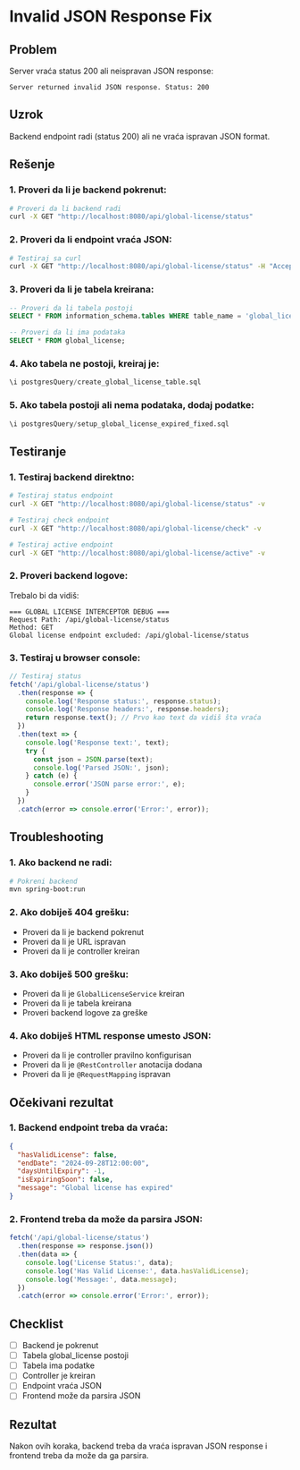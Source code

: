 # Invalid JSON Response Fix

## Problem
Server vraća status 200 ali neispravan JSON response:

```
Server returned invalid JSON response. Status: 200
```

## Uzrok
Backend endpoint radi (status 200) ali ne vraća ispravan JSON format.

## Rešenje

### 1. **Proveri da li je backend pokrenut:**
```bash
# Proveri da li backend radi
curl -X GET "http://localhost:8080/api/global-license/status"
```

### 2. **Proveri da li endpoint vraća JSON:**
```bash
# Testiraj sa curl
curl -X GET "http://localhost:8080/api/global-license/status" -H "Accept: application/json"
```

### 3. **Proveri da li je tabela kreirana:**
```sql
-- Proveri da li tabela postoji
SELECT * FROM information_schema.tables WHERE table_name = 'global_license';

-- Proveri da li ima podataka
SELECT * FROM global_license;
```

### 4. **Ako tabela ne postoji, kreiraj je:**
```sql
\i postgresQuery/create_global_license_table.sql
```

### 5. **Ako tabela postoji ali nema podataka, dodaj podatke:**
```sql
\i postgresQuery/setup_global_license_expired_fixed.sql
```

## Testiranje

### 1. **Testiraj backend direktno:**
```bash
# Testiraj status endpoint
curl -X GET "http://localhost:8080/api/global-license/status" -v

# Testiraj check endpoint
curl -X GET "http://localhost:8080/api/global-license/check" -v

# Testiraj active endpoint
curl -X GET "http://localhost:8080/api/global-license/active" -v
```

### 2. **Proveri backend logove:**
Trebalo bi da vidiš:
```
=== GLOBAL LICENSE INTERCEPTOR DEBUG ===
Request Path: /api/global-license/status
Method: GET
Global license endpoint excluded: /api/global-license/status
```

### 3. **Testiraj u browser console:**
```javascript
// Testiraj status
fetch('/api/global-license/status')
  .then(response => {
    console.log('Response status:', response.status);
    console.log('Response headers:', response.headers);
    return response.text(); // Prvo kao text da vidiš šta vraća
  })
  .then(text => {
    console.log('Response text:', text);
    try {
      const json = JSON.parse(text);
      console.log('Parsed JSON:', json);
    } catch (e) {
      console.error('JSON parse error:', e);
    }
  })
  .catch(error => console.error('Error:', error));
```

## Troubleshooting

### 1. **Ako backend ne radi:**
```bash
# Pokreni backend
mvn spring-boot:run
```

### 2. **Ako dobiješ 404 grešku:**
- Proveri da li je backend pokrenut
- Proveri da li je URL ispravan
- Proveri da li je controller kreiran

### 3. **Ako dobiješ 500 grešku:**
- Proveri da li je `GlobalLicenseService` kreiran
- Proveri da li je tabela kreirana
- Proveri backend logove za greške

### 4. **Ako dobiješ HTML response umesto JSON:**
- Proveri da li je controller pravilno konfigurisan
- Proveri da li je `@RestController` anotacija dodana
- Proveri da li je `@RequestMapping` ispravan

## Očekivani rezultat

### 1. **Backend endpoint treba da vraća:**
```json
{
  "hasValidLicense": false,
  "endDate": "2024-09-28T12:00:00",
  "daysUntilExpiry": -1,
  "isExpiringSoon": false,
  "message": "Global license has expired"
}
```

### 2. **Frontend treba da može da parsira JSON:**
```javascript
fetch('/api/global-license/status')
  .then(response => response.json())
  .then(data => {
    console.log('License Status:', data);
    console.log('Has Valid License:', data.hasValidLicense);
    console.log('Message:', data.message);
  })
  .catch(error => console.error('Error:', error));
```

## Checklist

- [ ] Backend je pokrenut
- [ ] Tabela global_license postoji
- [ ] Tabela ima podatke
- [ ] Controller je kreiran
- [ ] Endpoint vraća JSON
- [ ] Frontend može da parsira JSON

## Rezultat

Nakon ovih koraka, backend treba da vraća ispravan JSON response i frontend treba da može da ga parsira.
